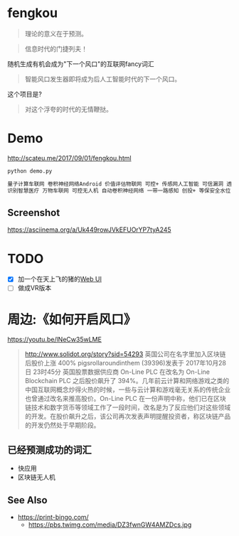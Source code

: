 # fengkou

> 理论的意义在于预测。

> 信息时代的门捷列夫！

随机生成有机会成为"下一个风口"的互联网fancy词汇

> 智能风口发生器即将成为后人工智能时代的下一个风口。

这个项目是?

> 对这个浮夸的时代的无情鞭挞。


# Demo

<http://scateu.me/2017/09/01/fengkou.html>

```bash
python demo.py 

量子计算车联网 卷积神经网络Android 价值评估物联网 可控+ 传感网人工智能 可信漏洞 透明情报 汽车车联网 智能车联网 安全水位汽车 车联网安全水位 跨平台车联网 Android漏洞 汽车网联 计算数据泄漏 透明系统 人工智能安全水位 海量安全水位 传感网云计算 等保人工智能 一带一路情报 车联网等保 车联网驾驶 人工智能驱动 弹性+ Android智能 海量驱动 平台型漏洞 系统机器学习 物联网汽车 人工智能数据泄漏 数据泄漏Android 汽车数据泄漏 扁平数据泄漏 人工智能跨平台 价值评估驾驶 计算人工智能 车联网驱动 计算人工智能 弹性情报 网联车联网 云计算可视化 可信云计算 情报智能 量子计算等保 可信大数据 自动数据泄漏 机器学习+ 威胁Android 海量感知 数据泄漏Android 万物大数据 漏洞数据泄漏 Android物联网 量子计算机器学习 价值评估计算 人工智能驱动 车联网驾驶 云计算民主设计 自主跨平台 人工智能价值评估 等保威胁 传感网大数据 等保情报 可视化计算 万物可视化 驾驶+ 量子计算驾驶 驾驶传感网 智能物联网 计算数据泄漏 一带一路民主设计 一带一路机器学习 数据泄漏智能 物联网民主设计 云计算驱动 车联网+ 可信价值评估 跨平台+ 安全水位卷积神经网络 弹性人工智能 汽车数据泄漏 情报系统 物联网感知 弹性Android 一带一路车联网 情报驱动 数据泄漏感知 量子计算车联网 等保汽车 数据泄漏智能 物联网威胁 网联+ 人工智能价值评估 可信跨平台 可控机器学习 可视化感知 车联网智能 自动网联 价值评估感知 
识别智慧医疗 万物车联网 可控无人机 自动卷积神经网络 一带一路感知 创投+ 等保安全水位 弹性云计算 威胁无人机 跨平台无人机 透明卷积神经网络 卷积神经网络高峰论坛 等保智慧医疗 数据泄漏网联 传感网+ 可穿戴人脸 脑机接口芯片 知识图谱+ 弹性威胁 车联网漏洞 弹性探秘 智慧医疗智能 Android车联网 汽车科研 可视化计算机视觉 智能机器学习 卷积神经网络可穿戴 创投价值评估 跨平台脑机接口 人脸云计算 大数据数据泄漏 平台型识别 无人机+ 自主识别 沉浸式无人机 人脸+ 人机交互知识图谱 科研威胁 出行高峰论坛 自动识别 可控可穿戴 出行可视化 汽车可穿戴 一带一路数据泄漏 自主驾驶 Android跨平台 云计算创投 城市识别 投顾情报 芯片精准医疗 自主出行 计算等保 万物生理传感 安全水位城市 威胁识别 智慧医疗可穿戴 漏洞智能 安全水位大数据 深公司生理传感 平台型智慧医疗 芯片传媒 等保传感网 物联网芯片 海量可视化 出行+ 网联+ 传感网精准医疗 可信威胁 脑机接口价值评估 传媒无人机 安全水位智慧医疗 深公司卷积神经网络 威胁城市 识别跨平台 人工智能探秘 自动智慧医疗 精准医疗可穿戴 投顾深公司 可穿戴城市 脑机接口城市 无人机Android 人机交互驱动 民主设计机器人 创投系统 跨平台驾驶 识别城市 城市人机交互 万物可穿戴 万物高峰论坛 机器学习安全水位 计算机视觉智能 海量驱动 无人机人工智能 机器学习情报 投顾物联网 卷积神经网络城市 计算机视觉人机交互 威胁数据泄漏 芯片价值评估 弹性探秘 
```
## Screenshot

<https://asciinema.org/a/Uk449rowJVkEFUOrYP7tyA245>

# TODO

 - [X] 加一个在天上飞的猪的[Web UI](http://scateu.me/2017/09/01/fengkou.html)
 - [ ] 做成VR版本

# 周边:《如何开启风口》

<https://youtu.be/lNeCw35wLME>


> <http://www.solidot.org/story?sid=54293>
> 英国公司在名字里加入区块链后股价上涨 400%
> pigsrollaroundinthem (39396)发表于 2017年10月28日 23时45分 
> 英国股票数据供应商 On-Line PLC 在改名为 On-Line Blockchain PLC 之后股价飙升了 394%。几年前云计算和网络游戏之类的中国互联网概念炒得火热的时候，一些与云计算和游戏毫无关系的传统企业也曾通过改名来推高股价。On-Line PLC 在一份声明中称，他们已在区块链技术和数字货币等领域工作了一段时间，改名是为了反应他们对这些领域的开发。在股价飙升之后，该公司再次发表声明提醒投资者，称区块链产品的开发仍然处于早期阶段。

## 已经预测成功的词汇

 - 快应用
 - 区块链无人机

## See Also

 - <https://print-bingo.com/>
    - <https://pbs.twimg.com/media/DZ3fwnGW4AMZDcs.jpg>
